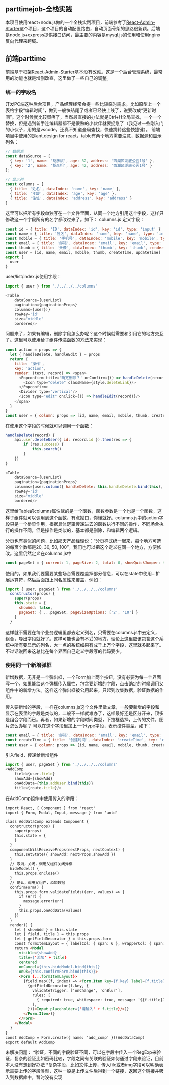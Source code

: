 ## parttimejob-全栈实践


本项目使用react+node.js做的一个全栈实践项目，前端参考了[React-Admin-Starter](https://github.com/veryStarters/react-admin-starter)这个项目，这个项目的自动配置路由，自动页面骨架的思路很新颖。后端是node.js+express提供接口访问，最主要的内容是mysql.js的使用和使用nginx反向代理来跨域。

## 前端parttime

前端基于框架[React-Admin-Starter](https://github.com/veryStarters/react-admin-starter)基本没有改动。这是一个后台管理系统，最常用的功能也就是增删改查，这里做了一些自己的调整。

### 统一的字段名
开发PC端这种后台项目，产品经理经常会提一些比较临时需求。比如原型上一个表格字段“编辑时间”，做到一般快结尾了或者已经快上线了，说要改成“更新时间”。这个时候就比较蛋疼了，当然最直接的办法就是Ctrl+H全局查找，一个一个替换，但是遇到新手连编辑器都不是很熟的小伙伴就要捉急了（我见过一些刚入门的小伙子，用的是vscode，还真不知道全局查找，快速跳转这些快捷键）。
前端项目中使用的是ant.design for react，table有两个地方需要注意，数据源和显示列名：
```javascript
// 数据源
const dataSource = [
  { key: '1', name: '胡彦斌', age: 32, address: '西湖区湖底公园1号' },
  { key: '2', name: '胡彦祖', age: 42, address: '西湖区湖底公园1号' }
];

// 显示列
const columns = [
  { title: '姓名', dataIndex: 'name', key: 'name' },
  { title: '年龄', dataIndex: 'age', key: 'age' },
  { title: '住址', dataIndex: 'address', key: 'address' }
]
```
这里可以把所有字段单独写在一个文件里面，从同一个地方引用这个字段，这样只修改这一个字段所有的名字都改过来了。如下：
columns.js 定义字段：
```javascript
const id = { title: 'ID', dataIndex: 'id', key: 'id', type: 'input' }
const name = { title: '姓名', dataIndex: 'name', key: 'name', type: 'input' }
const mobile = { title: '手机号', dataIndex: 'mobile', key: 'mobile', type: 'input' }
const email = { title: '邮箱', dataIndex: 'email', key: 'email', type: 'input' }
const thumb = { title: '头像', dataIndex: 'thumb', key: 'thumb', render: src => <img alt='' src={ src }/> }
const user = [id, name, email, mobile, thumb, createTime, updateTime]
export {
  user
}
```
user/list/index.js使用字段：
```javascript
import { user } from './../../../columns'

<Table
	dataSource={userList}
	pagination={paginationProps}
	columns={user})}
	rowKey='id'
	size="middle"
	bordered/>
```

问题来了，如果有编辑，删除字段怎么办呢？这个时候就需要和引用它的地方交互了。这里可以使用给子组件传递函数的方法来实现：
```javascript
const action = props => {
  let { handleDelete, handleEdit } = props
  return {
    title: '操作',
    key: 'action',
    render: (text, record) => <span>
      <Popconfirm title='确定删除？' onConfirm={() => handleDelete(record)} okText="确定" cancelText="取消">
        <Icon type="delete" className={style.deleteLink}/>
      </Popconfirm>
      <Divider type="vertical"/>
      <Icon type="edit" onClick={() => handleEdit(record)}/>
    </span>
  }
}
const user = { column: props => [id, name, email, mobile, thumb, createTime, updateTime, action(props)] }
```
在使用这个字段的时候就可以调用一个函数：
```javascript
handleDelete(record) {
	api.user.deleteUser({ id: record.id }).then(res => {
		if (res.success) {
			this.search()
		}
	})
}
	
<Table
	dataSource={userList}
	pagination={paginationProps}
	columns={user.column({ handleDelete: this.handleDelete.bind(this), handleEdit: this.handleEdit.bind(this) })}
	rowKey='id'
	size="middle"
	bordered/>
```
这里给Table的columns属性赋的是一个函数，函数参数是一个也是一个函数，这样子组件就可以调用到这个函数，有点拗口，你懂就好。columns.js中的action字段只是一个桥梁作用，根据具体逻辑传递进去的函数执行不同的操作，不同场合执行的操作不同，但是操作是类似的，基本都是删除，和编辑两个逻辑。

分页也有类似的问题，比如那天产品经理说：“分页样式统一起来，每个地方可选的每页个数都是20, 30, 50, 100”。我们也可以把这个定义在同一个地方，方便修改。这里仍然定义在columns.js中
```javascript
const pageSet = { current: 1, pageSize: 2, total: 0, showQuickJumper: true, showSizeChanger: true, pageSizeOptions: ['20', '30', '50', '100'] }
```
使用的，如果我们要需要某些场合需要覆盖掉部分信息，可以在state中使用...扩展运算符，然后后面跟上同名属性来覆盖，例如：
```javascript
import { user, pageSet } from './../../../columns'
  constructor(props) {
    super(props)
    this.state = {
      showAdd: false,
      pageSet: { ...pageSet, pageSizeOptions: ['2', '10'] }
    }
  }
```

这样就不需要在每个业务逻辑里都去定义列名，只需要在columns.js中去定义，组合，导出字段就好了。这样可能也会有不妥的地方，理论上这里应该包含这个系统中所有要显示的列名，大一点的系统如果有成千上万个字段，这里就多起来了。不过话说回来这总比在每个界面自己定义字段写的代码要少。

### 使用同一个新增弹框

新增数据，无非是一个弹出框，一个Form加上两个按钮，没有必要为每一个界面写一个，如果能给这个弹框传入属性，包含要新增的字段，点击确定的时候调用父组件中的新增方法。这样这个弹出框被公用起来，只起到收集数据，验证数据的作用。

传入要新增的字段，一样在columns.js这个文件里做文章，一般要新增的字段和显示在表里的字段是类似的，二般不一样就难办了，这样最好还是区分开来，顶多是组合字段而已。再者，如果新增的字段时间类型，下拉框选择，上传的文件，图片怎么办呢？ 可以在这个字段里加上一个type字段，表示控件类型，如下：
```javascript
const email = { title: '邮箱', dataIndex: 'email', key: 'email', type: 'input' }
const createTime = { title: '创建时间', dataIndex: 'createTime', key: 'createTime', type: 'time' }
const user = { column: props => [id, name, email, mobile, thumb, createTime, updateTime, action(props)], field: [name, email, mobile, thumb]}
```
引入field，传递给新增组件
```javascript
import { user, pageSet } from './../../../columns'
<AddComp
	field={user.field}
	showAdd={showAdd}
	onAddData={this.addUser.bind(this)}
	title={route.title}/>
```

在AddComp组件中使用传入的字段：
```html
import React, { Component } from 'react'
import { Form, Modal, Input, message } from 'antd'

class AddDataComp extends Component {
  constructor(props) {
    super(props)
    this.state = {
    }
  }
  componentWillReceiveProps(nextProps, nextContext) {
    this.setState({ showAdd: nextProps.showAdd })
  }
  // 取消，关闭，调用父组件关闭弹框
  hideModel() {
    this.props.onClose()
  }
  // 确认，调用父组件，添加数据
  confirmForm() {
    this.props.form.validateFields((err, values) => {
      if (err) {
        message.error(err)
      }
      this.props.onAddData(values)
    })
  }
  render() {
    let { showAdd } = this.state
    let { field, title } = this.props
    let { getFieldDecorator } = this.props.form
    const formItemLayout = { labelCol: { span: 6 }, wrapperCol: { span: 18 }}
    return <Modal
      visible={showAdd}
      title={'添加' + title}
      centered
      onCancel={this.hideModel.bind(this)}
      onOk={this.confirmForm.bind(this)}>
      <Form {...formItemLayout}>
        {field.map((f, index) => <Form.Item key={f.key} label={f.title}>
          {getFieldDecorator(f.key, {
            validateTrigger: ['onChange', 'onBlur'],
            rules: [
              { required: true, whitespace: true, message: `${f.title}不能为空` },
            ],
          })(<Input placeholder={'请输入' + f.title}/>)}
        </Form.Item>)}
      </Form>
    </Modal>
  }
}
const AddComp = Form.create({ name: 'add_comp' })(AddDataComp)
export default AddComp
```
未解决问题：
*验证，不同的字段验证不同，可以在字段中传入一个RegExp来验证，复杂的验证比如密码比较，字段之间有关联的验证如何通过字段来验证，目前本人没有想到好办法
*复杂字段，比如文件上传，传入file或者img字段可以明确表示需要上传的字段类型，这种一般是上传文件后得到一个链接，返回这个链接并吸入到数据库中，暂时没有实现

